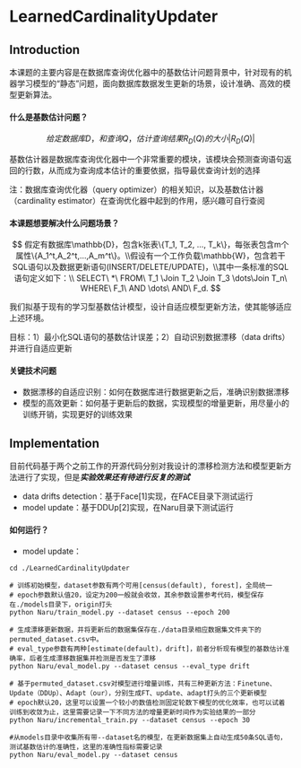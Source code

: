 # LearnedCardinalityUpdater

## Introduction

本课题的主要内容是在数据库查询优化器中的基数估计问题背景中，针对现有的机器学习模型的“静态”问题，面向数据库数据发生更新的场景，设计准确、高效的模型更新算法。

#### 什么是基数估计问题？

$$
给定数据库D，和查询Q，估计查询结果R_D(Q)的大小|R_D(Q)|
$$

基数估计器是数据库查询优化器中一个非常重要的模块，该模块会预测查询语句返回的行数，从而成为查询成本估计的重要依据，指导最优查询计划的选择

注：数据库查询优化器（query optimizer）的相关知识，以及基数估计器（cardinality estimator）在查询优化器中起到的作用，感兴趣可自行查阅

#### 本课题想要解决什么问题场景？

$$
假定有数据库\mathbb{D}，包含k张表\{T_1, T_2, …, T_k\}，每张表包含m个属性\{A_1^t,A_2^t,…,A_m^t\}。\\假设有一个工作负载\mathbb{W}，包含若干SQL语句以及数据更新语句(INSERT/DELETE/UPDATE)，\\其中一条标准的SQL语句定义如下：\\
SELECT\ *\ FROM\ T_1 \Join T_2 \Join T_3 \dots\Join T_n\ WHERE\ F_1\ AND \dots\ AND\ F_d.
$$

我们拟基于现有的学习型基数估计模型，设计自适应模型更新方法，使其能够适应上述环境。

目标：1）最小化SQL语句的基数估计误差；2）自动识别数据漂移（data drifts）并进行自适应更新

#### 关键技术问题

- 数据漂移的自适应识别：如何在数据库进行数据更新之后，准确识别数据漂移
- 模型的高效更新：如何基于更新后的数据，实现模型的增量更新，用尽量小的训练开销，实现更好的训练效果

## Implementation

目前代码基于两个之前工作的开源代码分别对我设计的漂移检测方法和模型更新方法进行了实现，但是***实验效果还有待进行反复的测试***

- data drifts detection：基于Face[1]实现，在FACE目录下测试运行
- model update：基于DDUp[2]实现，在Naru目录下测试运行

#### 如何运行？

- model update：

```shell
cd ./LearnedCardinalityUpdater

# 训练初始模型，dataset参数有两个可用[census(default), forest]，全局统一
# epoch参数默认值20，设定为200一般就会收敛，其余参数设置参考代码，模型保存在./models目录下，origin打头
python Naru/train_model.py --dataset census --epoch 200

# 生成漂移更新数据，并将更新后的数据集保存在./data目录相应数据集文件夹下的permuted_dataset.csv中。
# eval_type参数有两种[estimate(default)，drift]，前者分析现有模型的基数估计准确率，后者生成漂移数据集并检测是否发生了漂移
python Naru/eval_model.py --dataset census --eval_type drift

# 基于permuted_dataset.csv对模型进行增量训练，共有三种更新方法：Finetune、Update（DDUp）、Adapt（our），分别生成FT、update、adapt打头的三个更新模型
# epoch默认20，这里可以设置一个较小的数值检测固定轮数下模型的优化效率，也可以试着训练到收敛为止，这里需要记录一下不同方法的增量更新时间作为实验结果的一部分
python Naru/incremental_train.py --dataset census --epoch 30

#从models目录中收集所有带--dataset名的模型，在更新数据集上自动生成50条SQL语句，测试基数估计的准确性，这里的准确性指标需要记录
python Naru/eval_model.py --dataset census
```

